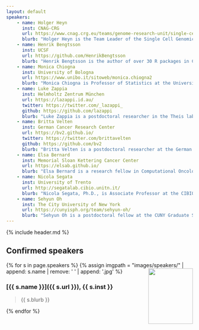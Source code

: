 ```yaml
---
layout: default
speakers:
    - name: Holger Heyn
      inst: CNAG-CRG
      url: https://www.cnag.crg.eu/teams/genome-research-unit/single-cell-genomics-team
      blurb: "Holger Heyn is the Team Leader of the Single Cell Genomics Group at the National Centre for Genomic Analysis (CNAG-CRG) in Barcelona. His team's mission is the implementation of latest single-cell and spatial sequencing technologies and their application in a basic research (Human Cell Atlas) and translational (Immuno-oncology) context."
    - name: Henrik Bengtsson
      inst: UCSF
      url: https://github.com/HenrikBengtsson
      blurb: "Henrik Bengtsson is the author of over 30 R packages in CRAN and Bioconductor, including matrixStats. His research is on statistics and bioinformatics with an emphasis on high-quality, reproducible method development, sustainable implementations, and large-scale processing. He is an Associate Professor in the Department of Epidemiology & Biostatistics at the University of California, San Francisco (UCSF), affiliated with the UCSF Helen Diller Family Comprehensive Cancer Center, and a member of the R Foundation and the R Consortium Infrastructure Steering Committee."
    - name: Monica Chiogna
      inst: University of Bologna
      url: https://www.unibo.it/sitoweb/monica.chiogna2
      blurb: "Monica Chiogna is Professor of Statistics at the University of Bologna. Her research interests are in the application of statistical methods to biological and medical sciences. Recent projects include evaluation of tests and biomarkers for disease screening, diagnosis, prognosis and risk prediction and the use of  graphical models as comprehensive probabilistic tools to model biological networks and to study their perturbations."
    - name: Luke Zappia
      inst: Helmholtz Zentrum München
      url: https://lazappi.id.au/
      twitter: https://twitter.com/_lazappi_
      github: https://github.com/lazappi
      blurb: "Luke Zappia is a postdoctoral researcher in the Theis lab at the Helmholtz Zentrum München Institute of Computational Biology and the Technische Universität München. His work focuses on methods for analysing scRNA-seq data and during his PhD with Alicia Oshlack he developed the Splatter Bioconductor package for simulating scRNA-seq data."
    - name: Britta Velten
      inst: German Cancer Research Center
      url: https://bv2.github.io/
      twitter: https://twitter.com/brittavelten
      github: https://github.com/bv2
      blurb: "Britta Velten is a postdoctoral researcher at the German Cancer Research Center. Originally trained as mathematician she gained her PhD from ETH Zurich and EMBL working with Peter Bühlmann and Wolfgang Huber. In her research, she aims to apply statistical reasoning in combination with modern machine learning approaches to gain insights into fundamental processes that underpin biological systems. For this she develops statistical methods and computational tools to analyse and integrate multi-omics data, with applications ranging from personalised medicine to single cell biology and developmental biology."
    - name: Elsa Bernard
      inst: Memorial Sloan Kettering Cancer Center
      url: https://elsab.github.io/
      blurb: "Elsa Bernard is a research fellow in Computational Oncology at Memorial Sloan Kettering Cancer Center in Elli Papaemmanuil's group. She obtained her PhD in Bioinformatics from the Center for Computational Biology at MinesParistech/Institut Curie under the supervision of Jean-Philippe Vert. Her work focuses on the development and application of statistics and machine learning techniques to cancer genomics with a focus on hematologic malignancies. Her current project includes the molecular characterization of >3000 patients with myelodysplastic syndromes and the development of personalized prognostic and predictive risk models."
    - name: Nicola Segata
      inst: University of Trento
      url: http://segatalab.cibio.unitn.it/
      blurb: "Nicola Segata, Ph.D., is Associate Professor at the CIBIO Department at the University of Trento (Italy). His lab comprises more than 20 researchers and employs experimental metagenomic tools and novel computational approaches to study the diversity of the microbiome across conditions and populations and its role in human diseases and infections. The projects in the lab bring together computer scientists, microbiologists, statisticians, and clinicians and are generally focused on profiling microbiomes with strain-level resolution and on the meta-analysis of very large sets of metagenomes with novel computational tools. His work is supported by the European Research Council and by several other European agencies."
    - name: Sehyun Oh
      inst: The City University of New York
      url: https://cunyisph.org/team/sehyun-oh/
      blurb: "Sehyun Oh is a postdoctoral fellow at the CUNY Graduate School of Public Health and Health Policy in Levi Waldron’s group. She is a molecular biologist by training with a PhD from University of Minnesota and a postdoc from Columbia University and transitioned into dry-lab bioinformatics. Her current project is focused on the development of approaches for multi-omic data analysis and implementation of bioinformatics workflows in the cloud-based platform."
---
```


{% include header.md %}

## Confirmed speakers

{% for s in page.speakers %}
{% assign imgpath = "images/speakers/" | append: s.name | remove: ' ' | append: '.jpg' %}
<img src="{{ imgpath }}" style="float:right; width:120px; height:150px; object-fit: cover">
### [{{ s.name }}]({{ s.url }}), {{ s.inst }}

> {{ s.blurb }}

{% endfor %}
